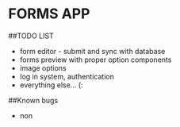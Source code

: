 
FORMS APP
=

##TODO LIST

* form editor - submit and sync with database
* forms preview with proper option components
* image options
* log in system, authentication
* everything else... (:


##Known bugs

* non

